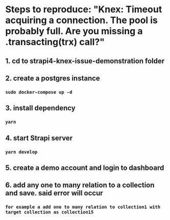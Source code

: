 # Steps to reproduce: "Knex: Timeout acquiring a connection. The pool is probably full. Are you missing a .transacting(trx) call?"

## 1. cd to strapi4-knex-issue-demonstration folder

## 2. create a postgres instance

### `sudo docker-compose up -d`

## 3. install dependency

### `yarn`

## 4. start Strapi server

### `yarn develop`

## 5. create a demo account and login to dashboard

## 6. add any one to many relation to a collection and save. said error will occur

### `for example a add one to many relation to collection1 with target collection as collection15`
